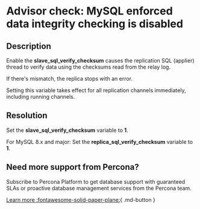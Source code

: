 # Advisor check: MySQL enforced data integrity checking is disabled

## Description

Enable the **slave_sql_verify_checksum** causes the replication SQL (applier) thread to verify data using the checksums read from the relay log.

If there's mismatch, the replica stops with an error. 

Setting this variable takes effect for all replication channels immediately, including running channels.

## Resolution

Set the **slave_sql_verify_checksum** variable to **1**.

For MySQL 8.x and major: Set the **replica_sql_verify_checksum** variable to **1**. 

## Need more support from Percona?

Subscribe to Percona Platform to get database support with guaranteed SLAs or proactive database management services from the Percona team.

[Learn more :fontawesome-solid-paper-plane:](https://per.co.na/subscribe){ .md-button }
